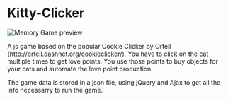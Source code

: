 # Kitty-Clicker

![Memory Game preview](https://github.com/iirenesg/Kitty-Clicker/blob/master/preview.jpg)


A js game based on the popular Cookie Clicker by Orteil (http://orteil.dashnet.org/cookieclicker/).
You have to click on the cat multiple times to get love points. You use those points to buy objects for your cats and automate the love point production.

The game data is stored in a json file, using jQuery and Ajax to get all the info necessarry to run the game.



